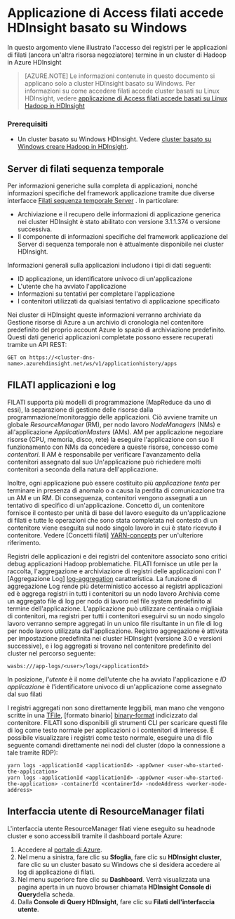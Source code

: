 <properties
    pageTitle="Applicazione di Access filati Hadoop registri a livello di programmazione | Microsoft Azure"
    description="Applicazione di Access registra a livello di programmazione in un cluster di Hadoop in HDInsight."
    services="hdinsight"
    documentationCenter=""
    tags="azure-portal"
    authors="mumian" 
    manager="jhubbard"
    editor="cgronlun"/>

<tags
    ms.service="hdinsight"
    ms.workload="big-data"
    ms.tgt_pltfrm="na"
    ms.devlang="na"
    ms.topic="article"
    ms.date="10/19/2016"
    ms.author="jgao"/>

# <a name="access-yarn-application-logs-on-windows-based-hdinsight"></a>Applicazione di Access filati accede HDInsight basato su Windows

In questo argomento viene illustrato l'accesso dei registri per le applicazioni di filati (ancora un'altra risorsa negoziatore) termine in un cluster di Hadoop in Azure HDInsight

> [AZURE.NOTE] Le informazioni contenute in questo documento si applicano solo a cluster HDInsight basato su Windows. Per informazioni su come accedere filati accede cluster basati su Linux HDInsight, vedere [applicazione di Access filati accede basati su Linux Hadoop in HDInsight](hdinsight-hadoop-access-yarn-app-logs-linux.md)

### <a name="prerequisites"></a>Prerequisiti

- Un cluster basato su Windows HDInsight.  Vedere [cluster basato su Windows creare Hadoop in HDInsight](hdinsight-provision-clusters.md).


## <a name="yarn-timeline-server"></a>Server di filati sequenza temporale

Per informazioni generiche sulla completa di applicazioni, nonché informazioni specifiche del framework applicazione tramite due diverse interfacce <a href="http://hadoop.apache.org/docs/r2.4.0/hadoop-yarn/hadoop-yarn-site/TimelineServer.html" target="_blank">Filati sequenza temporale Server</a> . In particolare:

* Archiviazione e il recupero delle informazioni di applicazione generica nei cluster HDInsight è stato abilitato con versione 3.1.1.374 o versione successiva.
* Il componente di informazioni specifiche del framework applicazione del Server di sequenza temporale non è attualmente disponibile nei cluster HDInsight.


Informazioni generali sulla applicazioni includono i tipi di dati seguenti:

* ID applicazione, un identificatore univoco di un'applicazione
* L'utente che ha avviato l'applicazione
* Informazioni su tentativi per completare l'applicazione
* I contenitori utilizzati da qualsiasi tentativo di applicazione specificato

Nei cluster di HDInsight queste informazioni verranno archiviate da Gestione risorse di Azure a un archivio di cronologia nel contenitore predefinito del proprio account Azure lo spazio di archiviazione predefinito. Questi dati generici applicazioni completate possono essere recuperati tramite un API REST:

    GET on https://<cluster-dns-name>.azurehdinsight.net/ws/v1/applicationhistory/apps


## <a name="yarn-applications-and-logs"></a>FILATI applicazioni e log

FILATI supporta più modelli di programmazione (MapReduce da uno di essi), la separazione di gestione delle risorse dalla programmazione/monitoraggio delle applicazioni. Ciò avviene tramite un globale *ResourceManager* (RM), per nodo lavoro *NodeManagers* (NMs) e all'applicazione *ApplicationMasters* (AMs). AM per applicazione negoziare risorse (CPU, memoria, disco, rete) la eseguire l'applicazione con suo Il funzionamento con NMs da concedere a queste risorse, concesso come *contenitori*. Il AM è responsabile per verificare l'avanzamento della contenitori assegnato dal suo Un'applicazione può richiedere molti contenitori a seconda della natura dell'applicazione.

Inoltre, ogni applicazione può essere costituito più *applicazione tenta* per terminare in presenza di anomalo o a causa la perdita di comunicazione tra un AM e un RM. Di conseguenza, contenitori vengono assegnati a un tentativo di specifico di un'applicazione. Concetto di, un contenitore fornisce il contesto per unità di base del lavoro eseguito da un'applicazione di filati e tutte le operazioni che sono stata completata nel contesto di un contenitore viene eseguita sul nodo singolo lavoro in cui è stato ricevuto il contenitore. Vedere [Concetti filati] [ YARN-concepts] per un'ulteriore riferimento.

Registri delle applicazioni e dei registri del contenitore associato sono critici debug applicazioni Hadoop problematiche. FILATI fornisce un utile per la raccolta, l'aggregazione e archiviazione di registri delle applicazioni con l' [Aggregazione Log] [ log-aggregation] caratteristica. La funzione di aggregazione Log rende più deterministico accesso ai registri applicazioni ed è aggrega registri in tutti i contenitori su un nodo lavoro Archivia come un aggregato file di log per nodo di lavoro nel file system predefinito al termine dell'applicazione. L'applicazione può utilizzare centinaia o migliaia di contenitori, ma registri per tutti i contenitori eseguirvi su un nodo singolo lavoro verranno sempre aggregati in un unico file risultante in un file di log per nodo lavoro utilizzata dall'applicazione. Registro aggregazione è attivata per impostazione predefinita nei cluster HDInsight (versione 3.0 e versioni successive), e i log aggregati si trovano nel contenitore predefinito del cluster nel percorso seguente:

    wasbs:///app-logs/<user>/logs/<applicationId>

In posizione, *l'utente* è il nome dell'utente che ha avviato l'applicazione e *ID applicazione* è l'identificatore univoco di un'applicazione come assegnato dal suo filati

I registri aggregati non sono direttamente leggibili, man mano che vengono scritte in una [TFile][T-file], [formato binario] [ binary-format] indicizzato dal contenitore. FILATI sono disponibili gli strumenti CLI per scaricare questi file di log come testo normale per applicazioni o i contenitori di interesse. È possibile visualizzare i registri come testo normale, eseguire una di filo seguente comandi direttamente nei nodi del cluster (dopo la connessione a tale tramite RDP):

    yarn logs -applicationId <applicationId> -appOwner <user-who-started-the-application>
    yarn logs -applicationId <applicationId> -appOwner <user-who-started-the-application> -containerId <containerId> -nodeAddress <worker-node-address>


## <a name="yarn-resourcemanager-ui"></a>Interfaccia utente di ResourceManager filati

L'interfaccia utente ResourceManager filati viene eseguito su headnode cluster e sono accessibili tramite il dashboard portale Azure: 

1. Accedere al [portale di Azure](https://portal.azure.com/). 
2. Nel menu a sinistra, fare clic su **Sfoglia**, fare clic su **HDInsight cluster**, fare clic su un cluster basato su Windows che si desidera accedere ai log di applicazione di filati.
3. Nel menu superiore fare clic su **Dashboard**. Verrà visualizzata una pagina aperta in un nuovo browser chiamata **HDInsight Console di Query**della scheda.
4. Dalla **Console di Query HDInsight**, fare clic su **Filati dell'interfaccia utente**.




[YARN-timeline-server]:http://hadoop.apache.org/docs/r2.4.0/hadoop-yarn/hadoop-yarn-site/TimelineServer.html
[log-aggregation]:http://hortonworks.com/blog/simplifying-user-logs-management-and-access-in-yarn/
[T-file]:https://issues.apache.org/jira/secure/attachment/12396286/TFile%20Specification%2020081217.pdf
[binary-format]:https://issues.apache.org/jira/browse/HADOOP-3315
[YARN-concepts]:http://hortonworks.com/blog/apache-hadoop-yarn-concepts-and-applications/
